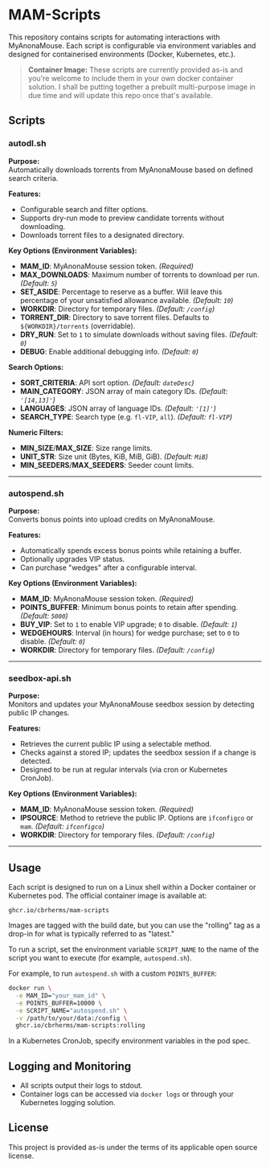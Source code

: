# MAM-Scripts

This repository contains scripts for automating interactions with MyAnonaMouse. Each script is configurable via environment variables and designed for containerised environments (Docker, Kubernetes, etc.).

> **Container Image:**
> These scripts are currently provided as-is and you're welcome to include them in your own docker container solution. I shall be putting together a prebuilt multi-purpose image in due time and will update this repo once that's available.

## Scripts

### autodl.sh
**Purpose:**  
Automatically downloads torrents from MyAnonaMouse based on defined search criteria.

**Features:**
- Configurable search and filter options.
- Supports dry-run mode to preview candidate torrents without downloading.
- Downloads torrent files to a designated directory.

**Key Options (Environment Variables):**
- **MAM_ID**: MyAnonaMouse session token. *(Required)*
- **MAX_DOWNLOADS**: Maximum number of torrents to download per run. *(Default: `5`)*
- **SET_ASIDE**: Percentage to reserve as a buffer. Will leave this percentage of your unsatisfied allowance available. *(Default: `10`)*
- **WORKDIR**: Directory for temporary files. *(Default: `/config`)*
- **TORRENT_DIR**: Directory to save torrent files. Defaults to `${WORKDIR}/torrents` (overridable).
- **DRY_RUN**: Set to `1` to simulate downloads without saving files. *(Default: `0`)*
- **DEBUG**: Enable additional debugging info. *(Default: `0`)*

**Search Options:**
- **SORT_CRITERIA**: API sort option. *(Default: `dateDesc`)*
- **MAIN_CATEGORY**: JSON array of main category IDs. *(Default: `'[14,13]'`)*
- **LANGUAGES**: JSON array of language IDs. *(Default: `'[1]'`)*
- **SEARCH_TYPE**: Search type (e.g. `fl-VIP`, `all`). *(Default: `fl-VIP`)*

**Numeric Filters:**
- **MIN_SIZE**/**MAX_SIZE**: Size range limits.
- **UNIT_STR**: Size unit (Bytes, KiB, MiB, GiB). *(Default: `MiB`)*
- **MIN_SEEDERS**/**MAX_SEEDERS**: Seeder count limits.

---

### autospend.sh
**Purpose:**  
Converts bonus points into upload credits on MyAnonaMouse.

**Features:**
- Automatically spends excess bonus points while retaining a buffer.
- Optionally upgrades VIP status.
- Can purchase "wedges" after a configurable interval.

**Key Options (Environment Variables):**
- **MAM_ID**: MyAnonaMouse session token. *(Required)*
- **POINTS_BUFFER**: Minimum bonus points to retain after spending. *(Default: `5000`)*
- **BUY_VIP**: Set to `1` to enable VIP upgrade; `0` to disable. *(Default: `1`)*
- **WEDGEHOURS**: Interval (in hours) for wedge purchase; set to `0` to disable. *(Default: `0`)*
- **WORKDIR**: Directory for temporary files. *(Default: `/config`)*

---

### seedbox-api.sh
**Purpose:**  
Monitors and updates your MyAnonaMouse seedbox session by detecting public IP changes.

**Features:**
- Retrieves the current public IP using a selectable method.
- Checks against a stored IP; updates the seedbox session if a change is detected.
- Designed to be run at regular intervals (via cron or Kubernetes CronJob).

**Key Options (Environment Variables):**
- **MAM_ID**: MyAnonaMouse session token. *(Required)*
- **IPSOURCE**: Method to retrieve the public IP. Options are `ifconfigco` or `mam`. *(Default: `ifconfigco`)*
- **WORKDIR**: Directory for temporary files. *(Default: `/config`)*

---

## Usage

Each script is designed to run on a Linux shell within a Docker container or Kubernetes pod. The official container image is available at:

    ghcr.io/cbrherms/mam-scripts

Images are tagged with the build date, but you can use the "rolling" tag as a drop-in for what is typically referred to as "latest."

To run a script, set the environment variable `SCRIPT_NAME` to the name of the script you want to execute (for example, `autospend.sh`).

For example, to run `autospend.sh` with a custom `POINTS_BUFFER`:

```bash
docker run \
  -e MAM_ID="your_mam_id" \
  -e POINTS_BUFFER=10000 \
  -e SCRIPT_NAME="autospend.sh" \
  -v /path/to/your/data:/config \
  ghcr.io/cbrherms/mam-scripts:rolling
```

In a Kubernetes CronJob, specify environment variables in the pod spec.

## Logging and Monitoring

- All scripts output their logs to stdout.
- Container logs can be accessed via `docker logs` or through your Kubernetes logging solution.

## License

This project is provided as-is under the terms of its applicable open source license.